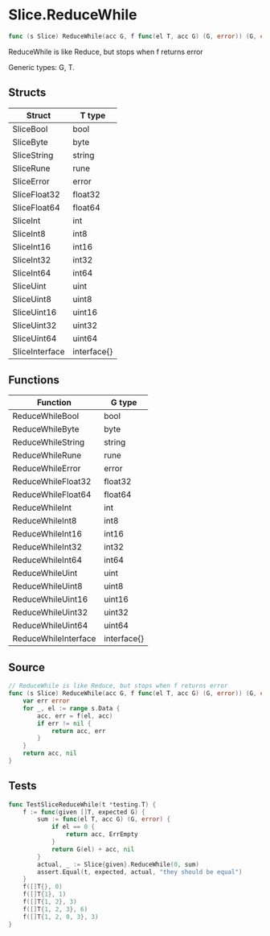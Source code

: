 # Slice.ReduceWhile

```go
func (s Slice) ReduceWhile(acc G, f func(el T, acc G) (G, error)) (G, error)
```

ReduceWhile is like Reduce, but stops when f returns error

Generic types: G, T.

## Structs

| Struct | T type |
| ------ | ------ |
| SliceBool | bool |
| SliceByte | byte |
| SliceString | string |
| SliceRune | rune |
| SliceError | error |
| SliceFloat32 | float32 |
| SliceFloat64 | float64 |
| SliceInt | int |
| SliceInt8 | int8 |
| SliceInt16 | int16 |
| SliceInt32 | int32 |
| SliceInt64 | int64 |
| SliceUint | uint |
| SliceUint8 | uint8 |
| SliceUint16 | uint16 |
| SliceUint32 | uint32 |
| SliceUint64 | uint64 |
| SliceInterface | interface{} |

## Functions

| Function | G type |
| -------- | ------ |
| ReduceWhileBool | bool |
| ReduceWhileByte | byte |
| ReduceWhileString | string |
| ReduceWhileRune | rune |
| ReduceWhileError | error |
| ReduceWhileFloat32 | float32 |
| ReduceWhileFloat64 | float64 |
| ReduceWhileInt | int |
| ReduceWhileInt8 | int8 |
| ReduceWhileInt16 | int16 |
| ReduceWhileInt32 | int32 |
| ReduceWhileInt64 | int64 |
| ReduceWhileUint | uint |
| ReduceWhileUint8 | uint8 |
| ReduceWhileUint16 | uint16 |
| ReduceWhileUint32 | uint32 |
| ReduceWhileUint64 | uint64 |
| ReduceWhileInterface | interface{} |

## Source

```go
// ReduceWhile is like Reduce, but stops when f returns error
func (s Slice) ReduceWhile(acc G, f func(el T, acc G) (G, error)) (G, error) {
	var err error
	for _, el := range s.Data {
		acc, err = f(el, acc)
		if err != nil {
			return acc, err
		}
	}
	return acc, nil
}
```

## Tests

```go
func TestSliceReduceWhile(t *testing.T) {
	f := func(given []T, expected G) {
		sum := func(el T, acc G) (G, error) {
			if el == 0 {
				return acc, ErrEmpty
			}
			return G(el) + acc, nil
		}
		actual, _ := Slice{given}.ReduceWhile(0, sum)
		assert.Equal(t, expected, actual, "they should be equal")
	}
	f([]T{}, 0)
	f([]T{1}, 1)
	f([]T{1, 2}, 3)
	f([]T{1, 2, 3}, 6)
	f([]T{1, 2, 0, 3}, 3)
}
```